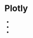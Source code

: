 # Plotly

- [](https://towardsdatascience.com/pythons-one-liner-graph-creation-library-with-animations-hans-rosling-style-f2cb50490396)
- [](https://towardsdatascience.com/express-graphics-with-plotly-b48894d86964)
- [](https://towardsdatascience.com/5-visualisations-to-level-up-your-data-story-e131759c2f41)
